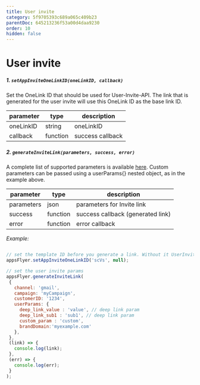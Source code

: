 ```yaml
---
title: User invite
category: 5f9705393c689a065c409b23
parentDoc: 645213236f53a00d4daa9230
order: 10
hidden: false
---
```


# User invite


##### 1. `setAppInviteOneLinkID(oneLinkID, callback)`

Set the OneLink ID that should be used for User-Invite-API.
The link that is generated for the user invite will use this OneLink ID as the base link ID.

| parameter       | type     | description               |
| ----------      |----------|------------------         |
| oneLinkID       | string   | oneLinkID                 |
| callback        | function | success callback          |
 
 
 ##### 2. `generateInviteLink(parameters, success, error)`
 A complete list of supported parameters is available [here](https://support.appsflyer.com/hc/en-us/articles/115004480866-User-Invite-Tracking). Custom parameters can be passed using a userParams{} nested object, as in the example above.


| parameter       | type     | description                      |
| ----------      |----------|------------------                |
| parameters      | json     | parameters for Invite link       |
| success         | function | success callback (generated link)|
| error           | function | error callback                   |
 
 

*Example:*

```javascript

// set the template ID before you generate a link. Without it UserInvite won't work.
appsFlyer.setAppInviteOneLinkID('scVs', null);

// set the user invite params
appsFlyer.generateInviteLink(
 {
   channel: 'gmail',
   campaign: 'myCampaign',
   customerID: '1234',
   userParams: {
     deep_link_value : 'value', // deep link param
     deep_link_sub1 : 'sub1', // deep link param
     custom_param : 'custom',
     brandDomain:'myexample.com'
   },
 },
 (link) => {
   console.log(link);
 },
 (err) => {
   console.log(err);
 }
);
```
